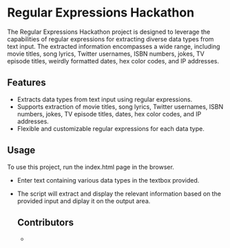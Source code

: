 # Regular Expressions Hackathon
The Regular Expressions Hackathon project is designed to leverage the capabilities of regular expressions for extracting diverse data types from text input. The extracted information encompasses a wide range, including movie titles, song lyrics, Twitter usernames, ISBN numbers, jokes, TV episode titles, weirdly formatted dates, hex color codes, and IP addresses.

## Features
- Extracts data types from text input using regular expressions.
- Supports extraction of movie titles, song lyrics, Twitter usernames, ISBN numbers, jokes, TV episode titles, dates, hex color codes, and IP addresses.
- Flexible and customizable regular expressions for each data type.

## Usage
To use this project, run the index.html page in the browser.

- Enter text containing various data types in the textbox provided.
- The script will extract and display the relevant information based on the provided input and diplay it on the output area.

  ## Contributors
  - 
